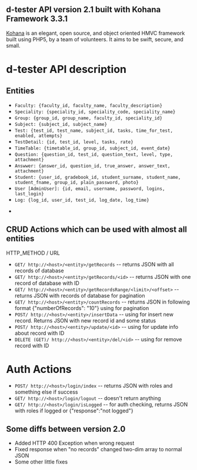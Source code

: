 d-tester API version 2.1 built with Kohana Framework 3.3.1
----------

[Kohana](http://kohanaframework.org/) is an elegant, open source, and object oriented HMVC framework built using PHP5, by a team of volunteers. It aims to be swift, secure, and small.

# d-tester API description
## Entities
 * ```Faculty: {faculty_id, faculty_name, faculty_description}```
 * ```Speciality: {speciality_id, speciality_code, speciality_name}```
 * ```Group: {group_id, group_name, faculty_id, speciality_id}```
 * ```Subject: {subject_id, subject_name}```
 * ```Test: {test_id, test_name, subject_id, tasks, time_for_test, enabled, attempts}```
 * ```TestDetail: {id, test_id, level, tasks, rate}```
 * ```TimeTable: {timetable_id, group_id, subject_id, event_date}```
 * ```Question: {question_id, test_id, question_text, level, type, attachment}```
 * ```Answwer: {answer_id, question_id, true_answer, answer_text, attachment}```
 * ```Student: {user_id, gradebook_id, student_surname, student_name, student_fname, group_id, plain_password, photo}```
 * ```User [AdminUser]: {id, email, username, password, logins, last_login}```
 * ```Log: {log_id, user_id, test_id, log_date, log_time}```
 * ```Result: {session_id, student_id, test_id, session_date, start_time, end_time, result, questions, true_answers, answers}

## CRUD Actions which can be used with almost all entities
   HTTP_METHOD / URL

 * ```GET/ http://<host>/<entity>/getRecords``` -- returns JSON with all records of database
 * ```GET/ http://<host>/<entity>/getRecords/<id>``` -- returns JSON with one record of database with ID
 * ```GET/ http://<host>/<entity>/getRecordsRange/<limit>/<offset>``` -- returns JSON with records of database for pagination
 * ```GET/ http://<host>/<entity>/countRecords``` -- returns JSON in following format {"numberOfRecords": "10"} using for pagination
 * ```POST/ http://<host>/<entity>/insertData``` -- using for insert new record. Returns JSON with new record id and some status
 * ```POST/ http://<host>/<entity>/update/<id>``` -- using for update info about record with ID
 * ```DELETE (GET)/ http://<host>/<entity>/del/<id>``` -- using for remove record with ID
 
# Auth Actions
 * ```POST/ http://<host>/login/index``` -- returns JSON with roles and something else if success
 * ```GET/ http://<host>/login/logout``` -- doesn't return anything
 * ```GET/ http://<host>/login/isLogged``` -- for auth checking, returns JSON with roles if logged or {"response":"not logged"} 


## Some diffs between version 2.0
 * Added HTTP 400 Exception when wrong request
 * Fixed response when "no records" changed two-dim array to normal JSON
 * Some other little fixes